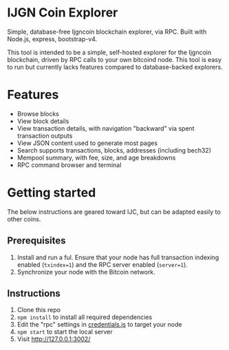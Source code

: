 # IJGN Coin Explorer

Simple, database-free Ijgncoin blockchain explorer, via RPC. Built with Node.js, express, bootstrap-v4.

This tool is intended to be a simple, self-hosted explorer for the Ijgncoin blockchain, driven by RPC calls to your own bitcoind node. This tool is easy to run but currently lacks features compared to database-backed explorers.

# Features

* Browse blocks
* View block details
* View transaction details, with navigation "backward" via spent transaction outputs
* View JSON content used to generate most pages
* Search supports transactions, blocks, addresses (including bech32)
* Mempool summary, with fee, size, and age breakdowns
* RPC command browser and terminal

# Getting started

The below instructions are geared toward IJC, but can be adapted easily to other coins.

## Prerequisites

1. Install and run a ful. Ensure that your node has full transaction indexing enabled (`txindex=1`) and the RPC server enabled (`server=1`).
2. Synchronize your node with the Bitcoin network.

## Instructions

1. Clone this repo
2. `npm install` to install all required dependencies
3. Edit the "rpc" settings in [credentials.js](app/credentials.js) to target your node
4. `npm start` to start the local server
5. Visit http://127.0.0.1:3002/

